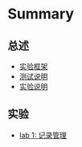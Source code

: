 # Summary

## 总述
* [实验框架](README.md)
* [测试说明](test.md)
* [实验说明](intro.md)

## 实验
* [lab 1: 记录管理](lab1.md)
